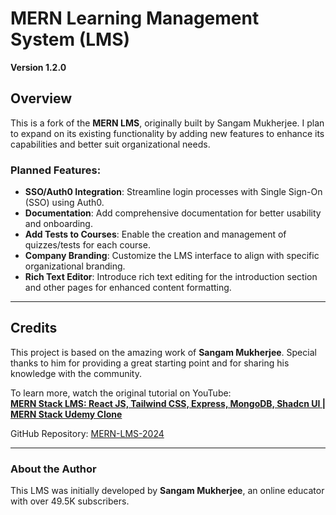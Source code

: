 MERN Learning Management System (LMS)
=====================================

**Version 1.2.0**

Overview
--------

This is a fork of the **MERN LMS**, originally built by Sangam Mukherjee. I plan to expand on its existing functionality by adding new features to enhance its capabilities and better suit organizational needs.

### Planned Features:

-   **SSO/Auth0 Integration**: Streamline login processes with Single Sign-On (SSO) using Auth0.
-   **Documentation**: Add comprehensive documentation for better usability and onboarding.
-   **Add Tests to Courses**: Enable the creation and management of quizzes/tests for each course.
-   **Company Branding**: Customize the LMS interface to align with specific organizational branding.
-   **Rich Text Editor**: Introduce rich text editing for the introduction section and other pages for enhanced content formatting.

* * * * *

Credits
-------

This project is based on the amazing work of **Sangam Mukherjee**. Special thanks to him for providing a great starting point and for sharing his knowledge with the community.

To learn more, watch the original tutorial on YouTube:\
**[MERN Stack LMS: React JS, Tailwind CSS, Express, MongoDB, Shadcn UI | MERN Stack Udemy Clone](https://www.youtube.com/watch?v=OkKbAuQXFcM)**

GitHub Repository: [MERN-LMS-2024](https://github.com/sangammukherjee/MERN-LMS-2024)

* * * * *

### About the Author

This LMS was initially developed by **Sangam Mukherjee**, an online educator with over 49.5K subscribers.
